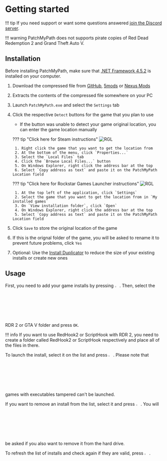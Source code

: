 # Getting started

!!! tip
    If you need support or want some questions answered [join the Discord server](https://discord.gg/Cf6sspj).

!!! warning
    PatchMyPath does not supports pirate copies of Red Dead Redemption 2 and Grand Theft Auto V.

## Installation

Before installing PatchMyPath, make sure that [.NET Framework 4.5.2](https://dotnet.microsoft.com/download/dotnet-framework/net452) is installed on your computer.

1. Download the compressed file from [GitHub][releases-url], [5mods][5mods-url] or [Nexus Mods][nexus-url]
2. Extracts the contents of the compressed file somewhere on your PC
3. Launch `PatchMyPath.exe` and select the `Settings` tab
4. Click the respective `Detect` buttons for the game that you plan to use
    * If the button was unable to detect your game original location, you can enter the game location manually

    ??? tip "Click here for Steam instructions"
        ![RGL](../images/getting-started/steam.png)

        1. Right click the game that you want to get the location from
        2. At the bottom of the menu, click `Properties...`
        3. Select the `Local Files` tab
        4. Click the `Browse Local Files...` button
        5. On Windows Explorer, right click the address bar at the top
        6. Select `Copy address as text` and paste it on the PatchMyPath Location field

    ??? tip "Click here for Rockstar Games Launcher instructions"
        ![RGL](../images/getting-started/rgsc.png)

        1. At the top left of the application, click `Settings`
        2. Select the game that you want to get the location from in `My installed games`
        3. On `View installation folder`, click `Open`
        4. On Windows Explorer, right click the address bar at the top
        5. Select `Copy address as text` and paste it on the PatchMyPath Location field

5. Click `Save` to store the original location of the game
6. If this is the orignal folder of the game, you will be asked to rename it to prevent future problems, click `Yes`
7. Optional: Use the [Install Duplicator](duplicator/getting-started.md) to reduce the size of your existing installs or create new ones

## Usage

First, you need to add your game installs by pressing <img src="../../images/icons/Add.png" width="3%">. Then, select the RDR 2 or GTA V folder and press `OK`.

!!! info
    If you want to use RedHook2 or ScriptHook with RDR 2, you need to create a folder called RedHook2 or ScriptHook respectively and place all of the files in there.

To launch the install, select it on the list and press <img src="../../images/icons/Start.png" width="3%">. Please note that games with executables tampered can't be launched.

If you want to remove an install from the list, select it and press <img src="../../images/icons/Remove.png" width="3%">. You will be asked if you also want to remove it from the hard drive.

To refresh the list of installs and check again if they are valid, press <img src="../../images/icons/Refresh.png" width="3%">.

[releases-url]: https://github.com/justalemon/PatchMyPath/releases
[5mods-url]: https://www.gta5-mods.com/tools/patchmypath
[nexus-url]: https://www.nexusmods.com/reddeadredemption2/mods/61

